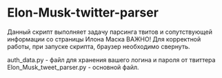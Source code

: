 # Elon-Musk-twitter-parser
Данный скрипт выполняет задачу парсинга твитов и сопутствующей информации со страницы Илона Маска
ВАЖНО! Для корректной работы, при запуске скрипта, браузер необходимо свернуть.

auth_data.py - файл для хранения вашего логина и пароля от твиттера
Elon_Musk_tweet_parser.py - основной файл. 

